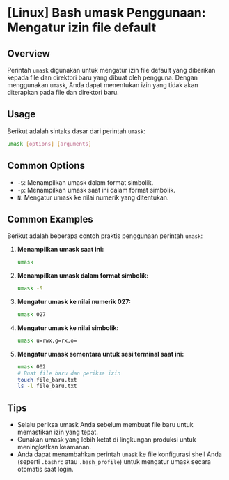 # [Linux] Bash umask Penggunaan: Mengatur izin file default

## Overview
Perintah `umask` digunakan untuk mengatur izin file default yang diberikan kepada file dan direktori baru yang dibuat oleh pengguna. Dengan menggunakan `umask`, Anda dapat menentukan izin yang tidak akan diterapkan pada file dan direktori baru.

## Usage
Berikut adalah sintaks dasar dari perintah `umask`:

```bash
umask [options] [arguments]
```

## Common Options
- `-S`: Menampilkan umask dalam format simbolik.
- `-p`: Menampilkan umask saat ini dalam format simbolik.
- `N`: Mengatur umask ke nilai numerik yang ditentukan.

## Common Examples
Berikut adalah beberapa contoh praktis penggunaan perintah `umask`:

1. **Menampilkan umask saat ini:**
   ```bash
   umask
   ```

2. **Menampilkan umask dalam format simbolik:**
   ```bash
   umask -S
   ```

3. **Mengatur umask ke nilai numerik 027:**
   ```bash
   umask 027
   ```

4. **Mengatur umask ke nilai simbolik:**
   ```bash
   umask u=rwx,g=rx,o=
   ```

5. **Mengatur umask sementara untuk sesi terminal saat ini:**
   ```bash
   umask 002
   # Buat file baru dan periksa izin
   touch file_baru.txt
   ls -l file_baru.txt
   ```

## Tips
- Selalu periksa umask Anda sebelum membuat file baru untuk memastikan izin yang tepat.
- Gunakan umask yang lebih ketat di lingkungan produksi untuk meningkatkan keamanan.
- Anda dapat menambahkan perintah `umask` ke file konfigurasi shell Anda (seperti `.bashrc` atau `.bash_profile`) untuk mengatur umask secara otomatis saat login.